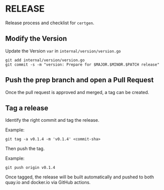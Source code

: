 # RELEASE

Release process and checklist for `certgen`.

## Modify the Version

Update the Version `var` in `internal/version/version.go`

    git add internal/version/version.go
    git commit -s -m "version: Prepare for $MAJOR.$MINOR.$PATCH release"

## Push the prep branch and open a Pull Request

Once the pull request is approved and merged, a tag can be created.

## Tag a release

Identify the right commit and tag the release.

Example:

    git tag -a v0.1.4 -m 'v0.1.4' <commit-sha>

Then push the tag.

Example:

    git push origin v0.1.4

Once tagged, the release will be built automatically and pushed to both quay.io
and docker.io via GitHub actions.

